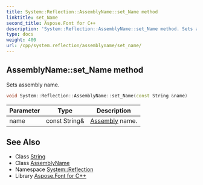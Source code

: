 ```yaml
---
title: System::Reflection::AssemblyName::set_Name method
linktitle: set_Name
second_title: Aspose.Font for C++
description: 'System::Reflection::AssemblyName::set_Name method. Sets assembly name in C++.'
type: docs
weight: 400
url: /cpp/system.reflection/assemblyname/set_name/
---
```

## AssemblyName::set_Name method


Sets assembly name.

```cpp
void System::Reflection::AssemblyName::set_Name(const String &name)
```


| Parameter | Type | Description |
| --- | --- | --- |
| name | const String\& | [Assembly](../../assembly/) name. |

## See Also

* Class [String](../../../system/string/)
* Class [AssemblyName](../)
* Namespace [System::Reflection](../../)
* Library [Aspose.Font for C++](../../../)
